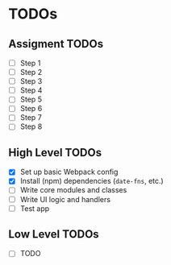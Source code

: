 # TODOs

## Assigment TODOs

- [ ] Step 1
- [ ] Step 2
- [ ] Step 3
- [ ] Step 4
- [ ] Step 5
- [ ] Step 6
- [ ] Step 7
- [ ] Step 8

## High Level TODOs

- [x] Set up basic Webpack config
- [x] Install (npm) dependencies (`date-fns`, etc.)
- [ ] Write core modules and classes
- [ ] Write UI logic and handlers
- [ ] Test app

## Low Level TODOs

- [ ] TODO
